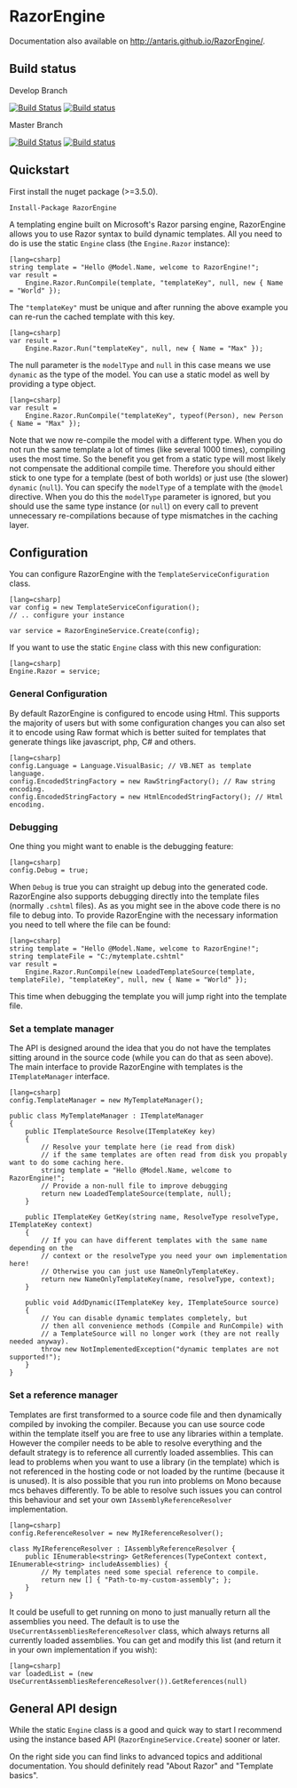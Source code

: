 # RazorEngine

Documentation also available on http://antaris.github.io/RazorEngine/.

## Build status

Develop Branch

[![Build Status](https://travis-ci.org/Antaris/RazorEngine.svg?branch=develop)](https://travis-ci.org/Antaris/RazorEngine)
[![Build status](https://ci.appveyor.com/api/projects/status/39bi38wonhwolrgy?svg=true)](https://ci.appveyor.com/project/Antaris/razorengine)

Master Branch

[![Build Status](https://travis-ci.org/Antaris/RazorEngine.svg?branch=master)](https://travis-ci.org/Antaris/RazorEngine)
[![Build status](https://ci.appveyor.com/api/projects/status/39bi38wonhwolrgy/branch/master?svg=true)](https://ci.appveyor.com/project/Antaris/razorengine/branch/master)


## Quickstart

First install the nuget package (>=3.5.0).

	Install-Package RazorEngine

A templating engine built on Microsoft's Razor parsing engine, RazorEngine allows you to use Razor syntax to build dynamic templates.
All you need to do is use the static `Engine` class (the `Engine.Razor` instance):

	[lang=csharp]
    string template = "Hello @Model.Name, welcome to RazorEngine!";
    var result =
		Engine.Razor.RunCompile(template, "templateKey", null, new { Name = "World" });

The `"templateKey"` must be unique and after running the above example you can re-run the cached template with this key.

	[lang=csharp]
    var result =
		Engine.Razor.Run("templateKey", null, new { Name = "Max" });

The null parameter is the `modelType` and `null` in this case means we use `dynamic` as the type of the model.
You can use a static model as well by providing a type object.

	[lang=csharp]
    var result =
		Engine.Razor.RunCompile("templateKey", typeof(Person), new Person { Name = "Max" });

Note that we now re-compile the model with a different type. 
When you do not run the same template a lot of times (like several 1000 times), compiling uses the most time.
So the benefit you get from a static type will most likely not compensate the additional compile time.
Therefore you should either stick to one type for a template (best of both worlds) or just use (the slower) `dynamic` (`null`).
You can specify the `modelType` of a template with the `@model` directive. 
When you do this the `modelType` parameter is ignored, but you should use the same type instance (or `null`) 
on every call to prevent unnecessary re-compilations because of type mismatches in the caching layer.

## Configuration

You can configure RazorEngine with the `TemplateServiceConfiguration` class.

    [lang=csharp]
	var config = new TemplateServiceConfiguration();
	// .. configure your instance
	
	var service = RazorEngineService.Create(config);

If you want to use the static `Engine` class with this new configuration:

    [lang=csharp]
    Engine.Razor = service;


### General Configuration

By default RazorEngine is configured to encode using Html. 
This supports the majority of users but with some configuration changes you can also set it to encode using Raw format 
which is better suited for templates that generate things like javascript, php, C# and others.

    [lang=csharp]
	config.Language = Language.VisualBasic; // VB.NET as template language.
	config.EncodedStringFactory = new RawStringFactory(); // Raw string encoding.
	config.EncodedStringFactory = new HtmlEncodedStringFactory(); // Html encoding.

### Debugging

One thing you might want to enable is the debugging feature:

    [lang=csharp]
    config.Debug = true;

When `Debug` is true you can straight up debug into the generated code. 
RazorEngine also supports debugging directly into the template files (normally `.cshtml` files).
As as you might see in the above code there is no file to debug into.
To provide RazorEngine with the necessary information you need to tell where the file can be found:

	[lang=csharp]
    string template = "Hello @Model.Name, welcome to RazorEngine!";
	string templateFile = "C:/mytemplate.cshtml"
    var result =
		Engine.Razor.RunCompile(new LoadedTemplateSource(template, templateFile), "templateKey", null, new { Name = "World" });

This time when debugging the template you will jump right into the template file.

### Set a template manager
	
The API is designed around the idea that you do not have the templates sitting around in the source code (while you can do that as seen above).
The main interface to provide RazorEngine with templates is the `ITemplateManager` interface.

    [lang=csharp]
	config.TemplateManager = new MyTemplateManager(); 

    public class MyTemplateManager : ITemplateManager
    {
        public ITemplateSource Resolve(ITemplateKey key)
        {
            // Resolve your template here (ie read from disk)
			// if the same templates are often read from disk you propably want to do some caching here.
            string template = "Hello @Model.Name, welcome to RazorEngine!";
            // Provide a non-null file to improve debugging
            return new LoadedTemplateSource(template, null);
        }

        public ITemplateKey GetKey(string name, ResolveType resolveType, ITemplateKey context)
        {
            // If you can have different templates with the same name depending on the 
            // context or the resolveType you need your own implementation here!
            // Otherwise you can just use NameOnlyTemplateKey.
            return new NameOnlyTemplateKey(name, resolveType, context);
        }

        public void AddDynamic(ITemplateKey key, ITemplateSource source)
        {
            // You can disable dynamic templates completely, but 
            // then all convenience methods (Compile and RunCompile) with
            // a TemplateSource will no longer work (they are not really needed anyway).
            throw new NotImplementedException("dynamic templates are not supported!");
        }
    }


### Set a reference manager 

Templates are first transformed to a source code file and then dynamically compiled by invoking the compiler.
Because you can use source code within the template itself you are free to use any libraries within a template.
However the compiler needs to be able to resolve everything and the default strategy is to reference all currently loaded assemblies.
This can lead to problems when you want to use a library (in the template) which is not referenced in the 
hosting code or not loaded by the runtime (because it is unused).
It is also possible that you run into problems on Mono because mcs behaves differently.
To be able to resolve such issues you can control this behaviour and set your own `IAssemblyReferenceResolver` implementation.

    [lang=csharp]
	config.ReferenceResolver = new MyIReferenceResolver();

	class MyIReferenceResolver : IAssemblyReferenceResolver {
	    public IEnumerable<string> GetReferences(TypeContext context, IEnumerable<string> includeAssemblies) {
			// My templates need some special reference to compile.
			return new [] { "Path-to-my-custom-assembly"; };
		}
	}

It could be usefull to get running on mono to just manually return all the assemblies you need.
The default is to use the `UseCurrentAssembliesReferenceResolver` class, which always returns all currently loaded assemblies.
You can get and modify this list (and return it in your own implementation if you wish):

    [lang=csharp]
	var loadedList = (new UseCurrentAssembliesReferenceResolver()).GetReferences(null)

## General API design

While the static `Engine` class is a good and quick way to start I recommend 
using the instance based API (`RazorEngineService.Create`) sooner or later.

On the right side you can find links to advanced topics and additional documentation.
You should definitely read "About Razor" and "Template basics".
